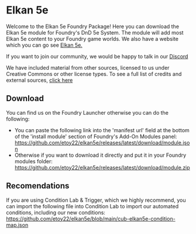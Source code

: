 # Elkan 5e

Welcome to the Elkan 5e Foundry Package! Here you can download the Elkan 5e module for Foundry's DnD 5e System. The module will add most Elkan 5e content to your Foundry game worlds. We also have a website which you can go see <a href = "https://elkan5e.com" title="Website">Elkan 5e.</a> 

If you want to join our community, we would be happy to talk in our <a href = "https://discord.gg/UYq2UwGz95" title="Discord">Discord</a>

We have included material from other sources, licensed to us under Creative Commons or other license types. To see a full list of credits and external sources, <a href="ttps://github.com/etoy22/elkan5e/blob/main/LICENCE.md">click here </a>

## Download
You can find us on the Foundry Launcher otherwise you can do the following:

- You can paste the following link into the 'manifest url' field at the bottom of the 'install module' section of Foundry's Add-On Modules panel: https://github.com/etoy22/elkan5e/releases/latest/download/module.json
- Otherwise if you want to download it directly and put it in your Foundry modules folder: https://github.com/etoy22/elkan5e/releases/latest/download/module.zip

## Recomendations
If you are using Condition Lab & Trigger, which we highly recommend, you can import the following file into Condition Lab to import our automated conditions, including our new conditions: https://github.com/etoy22/elkan5e/blob/main/cub-elkan5e-condition-map.json